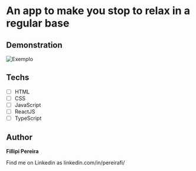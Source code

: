 # An app to make you stop to relax in a regular base

## Demonstration
<img src="../public/demo.png" alt="Exemplo">

## Techs

* [ ] HTML
* [ ] CSS
* [ ] JavaScript
* [ ] ReactJS
* [ ] TypeScript

## Author

**Fillipi Pereira**

Find me on Linkedin as linkedin.com/in/pereirafi/